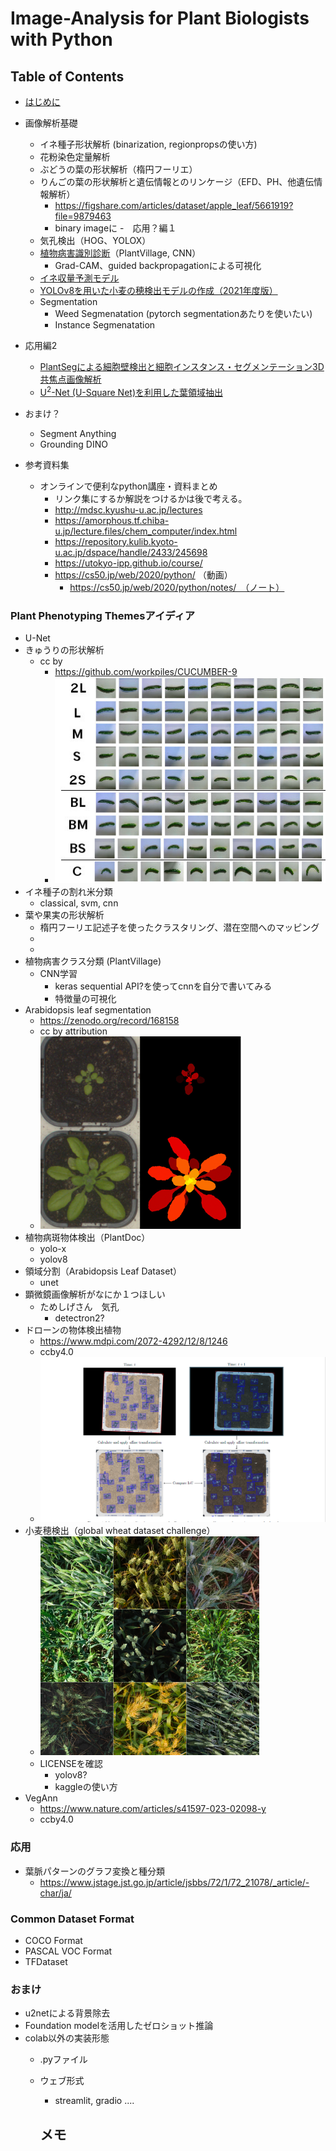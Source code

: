 # Image-Analysis for Plant Biologists with Python

## Table of Contents
- [はじめに](columns/introduction.md)
- 画像解析基礎
  - イネ種子形状解析 (binarization, regionpropsの使い方)
  - 花粉染色定量解析
  - ぶどうの葉の形状解析（楕円フーリエ）
  - りんごの葉の形状解析と遺伝情報とのリンケージ（EFD、PH、他遺伝情報解析）
    - https://figshare.com/articles/dataset/apple_leaf/5661919?file=9879463
    - binary imageに
-　応用？編１
  - 気孔検出（HOG、YOLOX）
  - [植物病害識別診断](notebooks/plantvilllage.ipynb)（PlantVillage, CNN）
    - Grad-CAM、guided backpropagationによる可視化
  - [イネ収量予測モデル](notebooks/rieyieldcnn.ipynb)
  - [YOLOv8を用いた小麦の穂検出モデルの作成（2021年度版）](notebooks/globalwheat2021.ipynb)
  - Segmentation
    - Weed Segmenatation (pytorch segmentationあたりを使いたい)
    - Instance Segmenatation
- 応用編2
  - [PlantSegによる細胞壁検出と細胞インスタンス・セグメンテーション3D共焦点画像解析](notebooks/plantseg.ipynb)
  - [U<sup>2</sup>-Net (U-Square Net)を利用した葉領域抽出](notebooks/u2netp.ipynb)


- おまけ？
  - Segment Anything
  - Grounding DINO
- 参考資料集
  - オンラインで便利なpython講座・資料まとめ
    - リンク集にするか解説をつけるかは後で考える。
    - http://mdsc.kyushu-u.ac.jp/lectures
    - https://amorphous.tf.chiba-u.jp/lecture.files/chem_computer/index.html
    - https://repository.kulib.kyoto-u.ac.jp/dspace/handle/2433/245698
    - https://utokyo-ipp.github.io/course/
    - https://cs50.jp/web/2020/python/ （動画）
      - https://cs50.jp/web/2020/python/notes/　（ノート）

### Plant Phenotyping Themesアイディア
- U-Net
- きゅうりの形状解析
  - cc by
    - https://github.com/workpiles/CUCUMBER-9
    - ![img_3.png](assets/img_3.png)
- イネ種子の割れ米分類
  - classical, svm, cnn
- 葉や果実の形状解析
  - 楕円フーリエ記述子を使ったクラスタリング、潜在空間へのマッピング
  - 
  - 
- 植物病害クラス分類 (PlantVillage)
  - CNN学習
    - keras sequential API?を使ってcnnを自分で書いてみる
    - 特徴量の可視化
- Arabidopsis leaf segmentation
  - https://zenodo.org/record/168158
  - cc by attribution
  - ![img_2.png](assets/img_2.png)
- 植物病斑物体検出（PlantDoc）
  - yolo-x
  - yolov8
- 領域分割（Arabidopsis Leaf Dataset）
  - unet
- 顕微鏡画像解析がなにか１つほしい
  - ためしげさん　気孔
    - detectron2?
- ドローンの物体検出植物
  - https://www.mdpi.com/2072-4292/12/8/1246
  - ccby4.0
  - ![img.png](assets/img.png)
- 小麦穂検出（global wheat dataset challenge）
  - ![img_1.png](assets/img_1.png)
  - LICENSEを確認
    - yolov8? 
    - kaggleの使い方
- VegAnn
  - https://www.nature.com/articles/s41597-023-02098-y
  - ccby4.0
### 応用
- 葉脈パターンのグラフ変換と種分類
  - https://www.jstage.jst.go.jp/article/jsbbs/72/1/72_21078/_article/-char/ja/

### Common Dataset Format
- COCO Format
- PASCAL VOC Format
- TFDataset

### おまけ
- u2netによる背景除去
- Foundation modelを活用したゼロショット推論
- colab以外の実装形態
  - .pyファイル
  - ウェブ形式
    - streamlit, gradio ....


    メモ
    - 